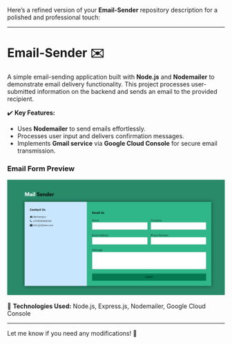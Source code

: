 Here’s a refined version of your **Email-Sender** repository description for a polished and professional touch:  

---

# **Email-Sender** ✉️  

A simple email-sending application built with **Node.js** and **Nodemailer** to demonstrate email delivery functionality. This project processes user-submitted information on the backend and sends an email to the provided recipient.  

✔️ **Key Features:**  
- Uses **Nodemailer** to send emails effortlessly.  
- Processes user input and delivers confirmation messages.  
- Implements **Gmail service** via **Google Cloud Console** for secure email transmission.  

### **Email Form Preview**  
![Email Form](https://github.com/srijitpatra99/Email-sender/blob/master/images/emailsender.png?raw=true)  

🔹 **Technologies Used:** Node.js, Express.js, Nodemailer, Google Cloud Console  

---

Let me know if you need any modifications! 🚀
